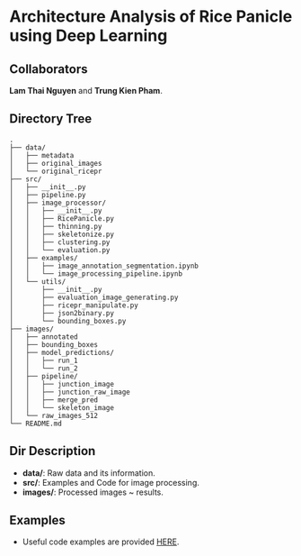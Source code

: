 # Architecture Analysis of Rice Panicle using Deep Learning

## Collaborators

**Lam Thai Nguyen** and **Trung Kien Pham**.

## Directory Tree

```
.
├── data/
│   ├── metadata
│   ├── original_images
│   └── original_ricepr
├── src/
│   ├── __init__.py
│   ├── pipeline.py
│   ├── image_processor/
│   │   ├── __init__.py
│   │   ├── RicePanicle.py
│   │   ├── thinning.py
│   │   ├── skeletonize.py
│   │   ├── clustering.py
│   │   └── evaluation.py
│   ├── examples/
│   │   ├── image_annotation_segmentation.ipynb
│   │   └── image_processing_pipeline.ipynb
│   └── utils/
│       ├── __init__.py
│       ├── evaluation_image_generating.py
│       ├── ricepr_manipulate.py
│       ├── json2binary.py
│       └── bounding_boxes.py
├── images/
│   ├── annotated
│   ├── bounding_boxes
│   ├── model_predictions/
│   │   ├── run_1
│   │   └── run_2
│   ├── pipeline/
│   │   ├── junction_image
│   │   ├── junction_raw_image
│   │   ├── merge_pred
│   │   └── skeleton_image
│   └── raw_images_512
└── README.md
```

## Dir Description

- **data/**: Raw data and its information.
- **src/**: Examples and Code for image processing.
- **images/**: Processed images ~ results. 

## Examples

- Useful code examples are provided [HERE](src/examples).